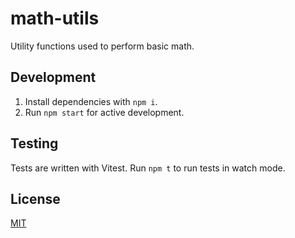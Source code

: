 # math-utils

Utility functions used to perform basic math.

## Development

1. Install dependencies with `npm i`.
2. Run `npm start` for active development.

## Testing

Tests are written with Vitest. Run `npm t` to run tests in watch mode.

## License

[MIT](LICENSE)
